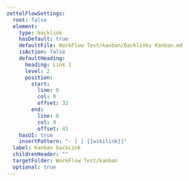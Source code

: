 ```yaml
---
zettelFlowSettings:
  root: false
  element:
    type: backlink
    hasDefault: true
    defaultFile: WorkFlow Test/kanban/Backlinks Kanban.md
    isAction: false
    defaultHeading:
      heading: Link 1
      level: 2
      position:
        start:
          line: 6
          col: 0
          offset: 32
        end:
          line: 6
          col: 9
          offset: 41
    hasUI: true
    insertPattern: "- [ ] {{wikilink}}"
  label: Kanban backLink
  childrenHeader: ""
  targetFolder: WorkFlow Test/kanban
  optional: true
---
```

